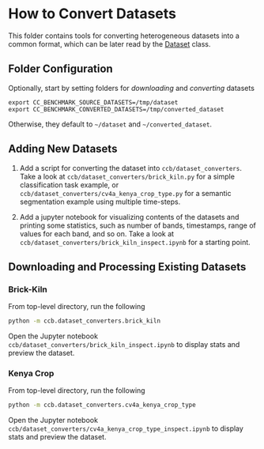 # How to Convert Datasets

This folder contains tools for converting heterogeneous datasets into a common format, which can be later read by the [Dataset](https://github.com/ElementAI/climate-change-benchmark/blob/main/ccb/io/dataset.py) class.

## Folder Configuration
Optionally, start by setting folders for *downloading* and *converting* datasets
```
export CC_BENCHMARK_SOURCE_DATASETS=/tmp/dataset
export CC_BENCHMARK_CONVERTED_DATASETS=/tmp/converted_dataset
```
Otherwise, they default to `~/dataset` and `~/converted_dataset`.

## Adding New Datasets

1. Add a script for converting the dataset into `ccb/dataset_converters`. Take a look at `ccb/dataset_converters/brick_kiln.py` for a simple classification task example, or `ccb/dataset_converters/cv4a_kenya_crop_type.py` for a semantic segmentation example using multiple time-steps.

2. Add a jupyter notebook for visualizing contents of the datasets and printing some statistics, such as number of bands, timestamps, range of values for each band, and so on. Take a look at `ccb/dataset_converters/brick_kiln_inspect.ipynb` for a starting point.

## Downloading and Processing Existing Datasets

### Brick-Kiln
From top-level directory, run the following
```bash
python -m ccb.dataset_converters.brick_kiln
```
Open the Jupyter notebook `ccb/dataset_converters/brick_kiln_inspect.ipynb` to display stats and preview the dataset.


### Kenya Crop
From top-level directory, run the following
```bash
python -m ccb.dataset_converters.cv4a_kenya_crop_type
```
Open the Jupyter notebook `ccb/dataset_converters/cv4a_kenya_crop_type_inspect.ipynb` to display stats and preview the dataset.



